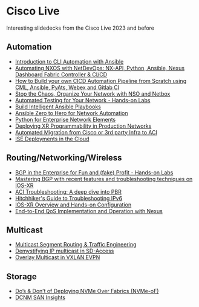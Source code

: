 # Cisco Live

Interesting slidedecks from the Cisco Live 2023 and before

## Automation
* [Introduction to CLI Automation with Ansible](https://www.ciscolive.com/c/dam/r/ciscolive/emea/docs/2023/pdf/LTRSPG-1192.pdf)
* [Automating NXOS with NetDevOps:
NX-API, Python, Ansible, Nexus
Dashboard Fabric Controller & CI/CD](https://www.ciscolive.com/c/dam/r/ciscolive/emea/docs/2023/pdf/LTRDCN-3903.pdf)
* [How to Build your own CICD Automation
Pipeline from Scratch using CML,
Ansible, PyAts, Webex and Gitlab CI](https://www.ciscolive.com/c/dam/r/ciscolive/emea/docs/2023/pdf/DEVNET-2015.pdf)
* [Stop the Chaos, Organize Your
Network with NSO and Netbox](https://www.ciscolive.com/c/dam/r/ciscolive/emea/docs/2023/pdf/DEVNET-2459.pdf)
* [Automated Testing for Your
Network - Hands-on Labs](https://www.ciscolive.com/c/dam/r/ciscolive/emea/docs/2023/pdf/LTRATO-2001.pdf)
* [Build Intelligent Ansible
Playbooks](https://www.ciscolive.com/c/dam/r/ciscolive/emea/docs/2023/pdf/DEVNET-2050.pdf)
* [Ansible Zero to Hero for Network Automation](https://www.ciscolive.com/c/dam/r/ciscolive/emea/docs/2023/pdf/LTROPS-2409.pdf)
* [Python for Enterprise Network Elements](https://www.ciscolive.com/c/dam/r/ciscolive/emea/docs/2023/pdf/DEVWKS-2320.pdf)
* [Deploying XR
Programmability in
Production Networks](https://www.ciscolive.com/c/dam/r/ciscolive/emea/docs/2023/pdf/BRKSPG-2031.pdf)
* [Automated Migration from Cisco or 3rd party Infra to ACI](https://www.ciscolive.com/c/dam/r/ciscolive/emea/docs/2023/pdf/DEVNET-2409.pdf)
* [ISE Deployments in the Cloud](https://www.ciscolive.com/c/dam/r/ciscolive/emea/docs/2023/pdf/LTRSEC-2000.pdf)

## Routing/Networking/Wireless
* [BGP in the Enterprise
for Fun and (fake) Profit - Hands-on Labs](https://www.ciscolive.com/c/dam/r/ciscolive/emea/docs/2023/pdf/LTRENT-2978.pdf)
* [Mastering BGP with recent features and troubleshooting techniques on IOS-XR](https://www.ciscolive.com/c/dam/r/ciscolive/emea/docs/2023/pdf/LTRSP-2140.pdf)
* [ACI Troubleshooting: A deep dive into PBR](https://www.ciscolive.com/c/dam/r/ciscolive/emea/docs/2023/pdf/BRKDCN-3915.pdf)
* [Hitchhiker's Guide to
Troubleshooting IPv6](https://www.ciscolive.com/c/dam/r/ciscolive/emea/docs/2023/pdf/BRKIPV-3340.pdf)
* [IOS-XR Overview and Hands-on Configuration](https://www.ciscolive.com/c/dam/r/ciscolive/emea/docs/2023/pdf/LTRSP-2054.pdf)
* [End-to-End QoS
Implementation and
Operation with Nexus](https://www.ciscolive.com/c/dam/r/ciscolive/emea/docs/2023/pdf/BRKDCN-3953.pdf)



## Multicast
* [Multicast Segment Routing & Traffic Engineering](https://www.ciscolive.com/c/dam/r/ciscolive/emea/docs/2023/pdf/BRKMPL-1123.pdf)
* [Demystifying IP multicast in SD-Access](https://www.ciscolive.com/c/dam/r/ciscolive/emea/docs/2023/pdf/BRKENS-2820.pdf)
* [Overlay Multicast in VXLAN
EVPN](https://www.ciscolive.com/c/dam/r/ciscolive/emea/docs/2023/pdf/BRKDCN-3638.pdf)


## Storage
* [Do’s & Don’t of Deploying
NVMe Over Fabrics (NVMe-oF)](https://www.ciscolive.com/c/dam/r/ciscolive/emea/docs/2023/pdf/BRKDCN-3912.pdf)
* [DCNM SAN Insights](https://www.ciscolive.com/c/dam/r/ciscolive/emea/docs/2023/pdf/BRKDCN-3947.pdf)
